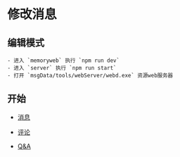 # 修改消息

## 编辑模式

    - 进入 `memoryweb` 执行 `npm run dev`
    - 进入 `server` 执行 `npm run start`
    - 打开 `msgData/tools/webServer/webd.exe` 资源web服务器

## 开始

-   [消息](./modify-msg.md)

-   [评论](./modify-comment.md)

-   [Q&A](./Q%26A.md)
